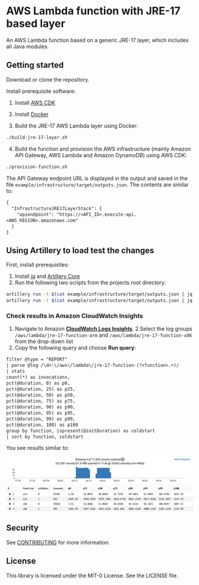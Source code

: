 # AWS Lambda function with JRE-17 based layer
An AWS Lambda function based on a generic JRE-17 layer, which includes all Java modules.


## Getting started

Download or clone the repository.

Install prerequisite software:

1. Install [AWS CDK](https://docs.aws.amazon.com/cdk/latest/guide/getting_started.html)
2. Install [Docker](https://docs.docker.com/get-docker/)

3. Build the JRE-17 AWS Lambda layer using Docker:

```bash
./build-jre-17-layer.sh
```

4. Build the function and provision the AWS infrastructure (mainly Amazon API Gateway, AWS Lambda and Amazon DynamoDB) using AWS CDK:

```bash
./provision-function.sh
```

The API Gateway endpoint URL is displayed in the output and saved in the file `example/infrastructure/target/outputs.json`. The contents are similar to:

```
{
  "InfrastructureJRE17LayerStack": {
    "apiendpoint": "https://<API_ID>.execute-api.<AWS_REGION>.amazonaws.com"
  }
}
```


## Using Artillery to load test the changes

First, install prerequisites:

1. Install [jq](https://stedolan.github.io/jq/) and [Artillery Core](https://artillery.io/docs/guides/getting-started/installing-artillery.html)
2. Run the following two scripts from the projects root directory:

```bash
artillery run -t $(cat example/infrastructure/target/outputs.json | jq -r '.InfrastructureJRE17LayerStack.apiendpoint') -v '{ "url": "/x86" }' example/infrastructure/loadtest.yml
artillery run -t $(cat example/infrastructure/target/outputs.json | jq -r '.InfrastructureJRE17LayerStack.apiendpoint') -v '{ "url": "/arm" }' example/infrastructure/loadtest.yml
```


### Check results in Amazon CloudWatch Insights

1. Navigate to Amazon **[CloudWatch Logs Insights](https://console.aws.amazon.com/cloudwatch/home?#logsV2:logs-insights)**.
   2.Select the log groups `/aws/lambda/jre-17-function-arm` and `/aws/lambda/jre-17-function-x86` from the drop-down list
3. Copy the following query and choose **Run query**:

```
filter @type = "REPORT"
| parse @log /\d+:\/aws\/lambda\/jre-17-function-(?<function>.+)/
| stats
count(*) as invocations,
pct(@duration, 0) as p0,
pct(@duration, 25) as p25,
pct(@duration, 50) as p50,
pct(@duration, 75) as p75,
pct(@duration, 90) as p90,
pct(@duration, 95) as p95,
pct(@duration, 99) as p99,
pct(@duration, 100) as p100
group by function, ispresent(@initDuration) as coldstart
| sort by function, coldstart
```

You see results similar to:

![Resuts](docs/results.png)

## Security

See [CONTRIBUTING](CONTRIBUTING.md#security-issue-notifications) for more information.

## License

This library is licensed under the MIT-0 License. See the LICENSE file.
